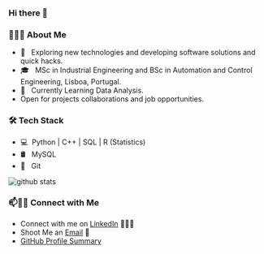 ### Hi there 👋

<h3> 👨🏻‍💻 About Me </h3>

- 🤔 &nbsp; Exploring new technologies and developing software solutions and quick hacks.
- 🎓 &nbsp; MSc in Industrial Engineering and BSc in Automation and Control Engineering, Lisboa, Portugal.
- 🌱 &nbsp; Currently Learning Data Analysis.
- Open for projects collaborations and job opportunities. 

<h3>🛠 Tech Stack</h3>

- 💻 &nbsp;Python | C++ | SQL | R (Statistics)
- 🛢 &nbsp; MySQL
- 🔧 &nbsp; Git


![github stats](https://github-readme-stats.vercel.app/api?username=IgorHufn&show_icons=true)

### 📫🤝🏻 Connect with Me

 - Connect with me on [LinkedIn](https://www.linkedin.com/in/igorhufnagel/) 👨🏻‍💻
 - Shoot Me an [Email](mailto:igorhufn@gmail.com) 💌
 - [GitHub Profile Summary](https://profile-summary-for-github.com/user/IgorHufn)
